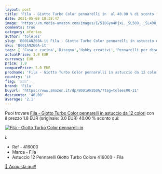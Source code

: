 ```yaml
---
layout: post
title: 'Fila - Giotto Turbo Color pennarelli in  al 40.00 % di sconto'
date: 2021-05-08 18:38:47
image: 'https://m.media-amazon.com/images/I/51BGya4RjxL._SL500_._SL400_.jpg'
comments: true
category: ofertas
author: 'tole.es'
slug: 'B001ANZ60A-it Fila - Giotto Turbo Color pennarelli in astuccio da 12 colori'
sku: 'B001ANZ60A-it'
tags: [ 'Casa e cucina','Disegno','Hobby creativi','Pennarelli per disegno','Supporti per il disegno','fila', ]
actualPrice: 1.8 EUR
currency: EUR
price: 1.8
comparePrice: 3.0 EUR
prodname: 'Fila - Giotto Turbo Color pennarelli in astuccio da 12 colori'
country: 'it'
flag: '🇮🇹'
brand: 'Fila'
buyurl: 'https://www.amazon.it/dp/B001ANZ60A/?tag=tolees00-21'
descuento: '40.00'
average: '2.1'
---
```


Puoi trovare [Fila - Giotto Turbo Color pennarelli in astuccio da 12 colori](https://www.amazon.it/dp/B001ANZ60A/?tag=tolees00-21) con il prezzo 1.8 EUR (originale: 3.0 EUR) 40.00 % sconto qui:

[![Fila - Giotto Turbo Color pennarelli in ](https://m.media-amazon.com/images/I/51BGya4RjxL._SL500_._SL400_.jpg)](https://www.amazon.it/dp/B001ANZ60A/?tag=tolees00-21)

ℹ️:

- Ref - 416000
- Marca - Fila
- Astuccio 12 Pennarelli Giotto Turbo Colore 416000 - Fila

[🛒 Acquista qui!!](https://www.amazon.it/dp/B001ANZ60A/?tag=tolees00-21)
